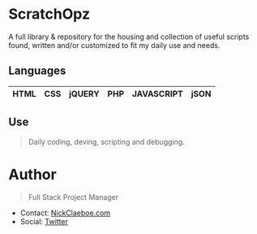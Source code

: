 # ScratchOpz #
A full library & repository for the housing and collection of useful scripts found, written and/or customized to fit my daily use and needs.

## Languages ##
HTML | CSS | jQUERY | PHP | JAVASCRIPT | jSON 
---------- | ---------- | ---------- | ---------- | ---------- | ---------- 

## Use ##

> Daily coding, deving, scripting and debugging. 

# Author #
> Full Stack Project Manager
* Contact: [NickClaeboe.com](https://www.nickclaeboe.com)
* Social: [Twitter](https://twitter.com/nickclaeboe)
